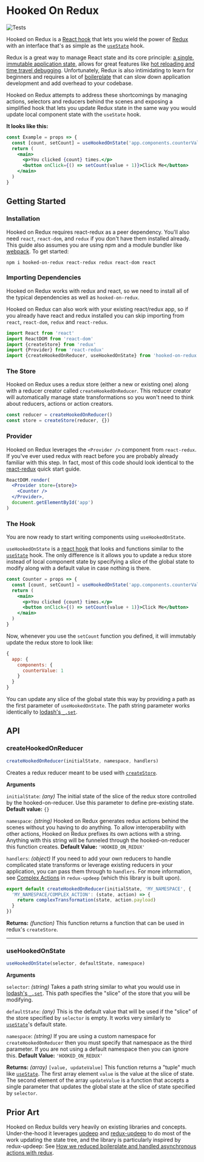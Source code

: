 # Hooked On Redux

![Tests](https://github.com/harryhope/hooked-on-redux/workflows/Tests/badge.svg?branch=master)

Hooked on Redux is a [React hook](https://reactjs.org/docs/hooks-intro.html) that lets you wield the power of [Redux](https://redux.js.org) with an interface that's as simple as the [`useState`](https://reactjs.org/docs/hooks-state.html) hook.

Redux is a great way to manage React state and its core principle: [a single, immutable application state](https://redux.js.org/introduction/three-principles), allows for great features like [hot reloading and time travel debugging](https://www.youtube.com/watch?v=xsSnOQynTHs). Unfortunately, Redux is also intimidating to learn for beginners and requires a lot of [boilerplate](https://redux.js.org/recipes/reducing-boilerplate) that can slow down application development and add overhead to your codebase.

Hooked on Redux attempts to address these shortcomings by managing actions, selectors and reducers behind the scenes and exposing a simplified hook that lets you update Redux state in the same way you would update local component state with the `useState` hook.

**It looks like this:**
```jsx
const Example = props => {
  const [count, setCount] = useHookedOnState('app.components.counterValue', 0)
  return (
    <main>
      <p>You clicked {count} times.</p>
      <button onClick={() => setCount(value + 1)}>Click Me</button>
    </main>
  )
}
```

## Getting Started

### Installation
Hooked on Redux requires react-redux as a peer dependency. You'll also need `react`, `react-dom`, and `redux` if you don't have them installed already. This guide also assumes you are using npm and a module bundler like [webpack](https://webpack.js.org). To get started:
```
npm i hooked-on-redux react-redux redux react-dom react
```

### Importing Dependencies
Hooked on Redux works with redux and react, so we need to install all of the typical dependencies as well as `hooked-on-redux`.

Hooked on Redux can also work with your existing react/redux app, so if you already have react and redux installed you can skip importing from `react`, `react-dom`, `redux` and `react-redux`.

```jsx
import React from 'react'
import ReactDOM from 'react-dom'
import {createStore} from 'redux'
import {Provider} from 'react-redux'
import {createHookedOnReducer, useHookedOnState} from 'hooked-on-redux'
```

### The Store
Hooked on Redux uses a redux store (either a new or existing one) along with a reducer creator called `createHookedOnReducer`. This reducer creator will automatically manage state transformations so you won't need to think about reducers, actions or action creators.

```jsx
const reducer = createHookedOnReducer()
const store = createStore(reducer, {})
```

### Provider 
Hooked on Redux leverages the `<Provider />` component from `react-redux`. If you've ever used redux with react before you are probably already familiar with this step. In fact, most of this code should look identical to the [react-redux](https://react-redux.js.org/introduction/quick-start#provider) quick start guide.

```jsx
ReactDOM.render(
  <Provider store={store}>
    <Counter />
  </Provider>,
  document.getElementById('app')
)
```

### The Hook
You are now ready to start writing components using `useHookedOnState`.

`useHookedOnState` is a [react hook](https://reactjs.org/docs/hooks-intro.html) that looks and functions similar to the [`useState`](https://reactjs.org/docs/hooks-state.html) hook. The only difference is it allows you to update a redux store instead of local component state by specifying a slice of the global state to modify along with a default value in case nothing is there.

```jsx
const Counter = props => {
  const [count, setCount] = useHookedOnState('app.components.counterValue', 0)
  return (
    <main>
      <p>You clicked {count} times.</p>
      <button onClick={() => setCount(value + 1)}>Click Me</button>
    </main>
  )
}
```

Now, whenever you use the `setCount` function you defined, it will immutably update the redux store to look like:
```js
{
  app: {
    components: {
      counterValue: 1
    }
  }
}
```

You can update any slice of the global state this way by providing a path as the first parameter of `useHookedOnState`. The path string parameter works identically to [lodash's `_.set`](https://lodash.com/docs/4.17.15#set).

## API

### createHookedOnReducer
```js
createHookedOnReducer(initialState, namespace, handlers)
```

Creates a redux reducer meant to be used with [`createStore`](https://redux.js.org/api/createstore#createstorereducer-preloadedstate-enhancer).

**Arguments**

`initialState`: _(any)_ The initial state of the slice of the redux store controlled by the hooked-on-reducer. Use this parameter to define pre-existing state. **Default value:** `{}`

`namespace`: _(string)_ Hooked on Redux generates redux actions behind the scenes without you having to do anything. To allow interoperability with other actions, Hooked on Redux prefixes its own actions with a string. Anything with this string will be funneled through the hooked-on-reducer this function creates. **Default Value:** `'HOOKED_ON_REDUX'`

`handlers`: _(object)_ If you need to add your own reducers to handle complicated state transforms or leverage existing reducers in your application, you can pass them through to `handlers`. For more information, see [Complex Actions](https://github.com/algolia/redux-updeep#complex-actions) in `redux-updeep` (which this library is built upon).

```js
export default createHookedOnReducer(initialState, 'MY_NAMESPACE', {
  'MY_NAMESPACE/COMPLEX_ACTION': (state, action) => {
    return complexTransformation(state, action.payload)
  }
})
```

**Returns:** _(function)_ This function returns a function that can be used in redux's `createStore`.

---

### useHookedOnState
```js
useHookedOnState(selector, defaultState, namespace)
```

**Arguments**

`selector`: _(string)_ Takes a path string similar to what you would use in [lodash's `_.set`](https://lodash.com/docs/4.17.15#set). This path specifies the "slice" of the store that you will be modifying.

`defaultState`: _(any)_ This is the default value that will be used if the "slice" of the store specified by `selector` is empty. It works very similarly to [`useState`](https://reactjs.org/docs/hooks-state.html)'s default state.

`namespace`: _(string)_ If you are using a custom namespace for `createHookedOnReducer` then you must specify that namespace as the third parameter. If you are not using a default namespace then you can ignore this. **Default Value:** `'HOOKED_ON_REDUX'`

**Returns:** _(array)_ `[value, updateValue]` This function returns a "tuple" much like [`useState`](https://reactjs.org/docs/hooks-state.html). The first array element `value` is the value at the slice of state. The second element of the array `updateValue` is a function that accepts a single parameter that updates the global state at the slice of state specified by `selector`.

## Prior Art
Hooked on Redux builds very heavily on existing libraries and concepts. Under-the-hood it leverages [updeep](https://github.com/substantial/updeep) and [redux-updeep](https://github.com/algolia/redux-updeep) to do most of the work updating the state tree, and the library is particularly inspired by redux-updeep: See [How we reduced boilerplate and handled asynchronous actions with redux](https://blog.algolia.com/how-we-reduced-boilerplate-and-handled-asynchronous-actions-with-redux/).
